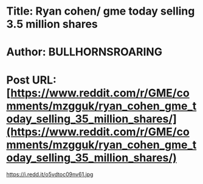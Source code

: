 # Title: Ryan cohen/ gme today selling 3.5 million shares
# Author: BULLHORNSROARING
# Post URL: [https://www.reddit.com/r/GME/comments/mzgguk/ryan_cohen_gme_today_selling_35_million_shares/](https://www.reddit.com/r/GME/comments/mzgguk/ryan_cohen_gme_today_selling_35_million_shares/)


https://i.redd.it/o5vdtoc09nv61.jpg